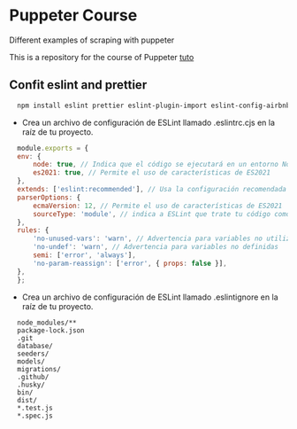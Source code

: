 # Puppeter Course

Different examples of scraping with puppeter

This is a repository for the course of Puppeter
[tuto](https://www.youtube.com/watch?v=gBnrdedhuU4&ab_channel=FaztCode)

## Confit eslint and prettier

```bash
  npm install eslint prettier eslint-plugin-import eslint-config-airbnb-base lint-staged
```

- Crea un archivo de configuración de ESLint llamado .eslintrc.cjs en la raíz de tu proyecto.

```js
  module.exports = {
  env: {
      node: true, // Indica que el código se ejecutará en un entorno Node.js
      es2021: true, // Permite el uso de características de ES2021
  },
  extends: ['eslint:recommended'], // Usa la configuración recomendada de ESLint
  parserOptions: {
      ecmaVersion: 12, // Permite el uso de características de ES2021
      sourceType: 'module', // indica a ESLint que trate tu código como un módulo ES
  },
  rules: {
      'no-unused-vars': 'warn', // Advertencia para variables no utilizadas
      'no-undef': 'warn', // Advertencia para variables no definidas
      semi: ['error', 'always'],
      'no-param-reassign': ['error', { props: false }],
  },
  };
```

- Crea un archivo de configuración de ESLint llamado .eslintignore en la raíz de tu proyecto.

```.eslintignore
  node_modules/**
  package-lock.json
  .git
  database/
  seeders/
  models/
  migrations/
  .github/
  .husky/
  bin/
  dist/
  *.test.js
  *.spec.js
```

